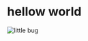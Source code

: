 # hellow world
![little bug](https://i.pinimg.com/564x/aa/32/b9/aa32b9dc859c9fda48c6f40258180506.jpg)
